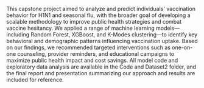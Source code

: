 This capstone project aimed to analyze and predict individuals' vaccination behavior for H1N1 and seasonal flu, with the broader goal of developing a scalable methodology to improve public health strategies and combat vaccine hesitancy. We applied a range of machine learning models—including Random Forest, XGBoost, and K-Modes clustering—to identify key behavioral and demographic patterns influencing vaccination uptake. Based on our findings, we recommended targeted interventions such as one-on-one counseling, provider reminders, and educational campaigns to maximize public health impact and cost savings. All model code and exploratory data analysis are available in the Code and Dataset2 folder, and the final report and presentation summarizing our approach and results are included for reference.
